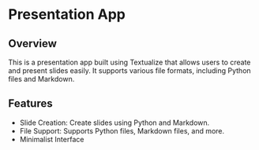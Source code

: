 # Presentation App

## Overview

This is a presentation app built using Textualize that allows users to create and present slides easily. It supports various file formats, including Python files and Markdown.

## Features

- Slide Creation: Create slides using Python and Markdown.
- File Support: Supports Python files, Markdown files, and more.
- Minimalist Interface

